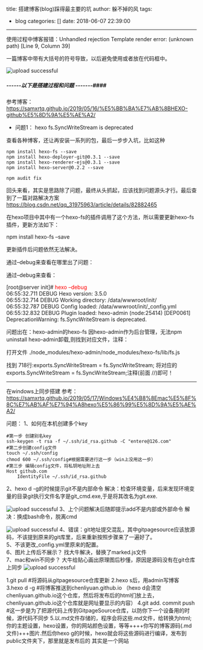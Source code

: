 title: 搭建博客(blog)踩得最主要的坑
author: 躲不掉的风
tags:
  - blog
categories: []
date: 2018-06-07 22:39:00
---
使用过程中博客报错：Unhandled rejection Template render error: (unknown path) [Line 9, Column 39]


一篇博客中带有大括号的符号导致，以后避免使用或者放在代码框中。

![upload successful](/images/pasted-60.png)

##### ------以下是搭建过程和问题 -------#### 


参考博客：https://samxrtq.github.io/2019/05/16/%E5%BB%BA%E7%AB%8BHEXO-github%E5%8D%9A%E5%AE%A2/


- 问题1：
 hexo fs.SyncWriteStream is deprecated

查看各种博客，还让再安装一系列的包，最后一步步入坑，比如这种
```
npm install hexo-fs --save
npm install hexo-deployer-git@0.3.1 --save
npm install hexo-renderer-ejs@0.3.1 --save
npm install hexo-server@0.2.2 --save

npm audit fix

```
回头来看，其实是思路除了问题，最终从头抓起，应该找到问题源头才行。最后查到了一篇对路解决方案
https://blog.csdn.net/qq_31975963/article/details/82882465

在hexo项目中其中有一个hexo-fs的插件调用了这个方法，所以需要更新hexo-fs插件，更新方法如下：

npm install hexo-fs –save

更新插件后问题依然无法解决。

通过–debug来查看在哪里出了问题：

通过–debug来查看：

[root@server init]# <font color=red> hexo –debug</font>   
06:55:32.711 DEBUG Hexo version: 3.5.0  
06:55:32.714 DEBUG Working directory: /data/wwwroot/init/  
06:55:32.787 DEBUG Config loaded: /data/wwwroot/init/_config.yml
06:55:32.832 DEBUG Plugin loaded: hexo-admin
(node:25414) [DEP0061] DeprecationWarning: fs.SyncWriteStream is deprecated.

问题出在：hexo-admin的hexo-fs
因hexo-admin作为后台管理，无法npm uninstall hexo-admin卸载,则找到对应文件，注释：

打开文件
./node_modules/hexo-admin/node_modules/hexo-fs/lib/fs.js

找到 718行:exports.SyncWriteStream = fs.SyncWriteStream;
将对应的exports.SyncWriteStream = fs.SyncWriteStream;注释(前面 //)即可！

------------------
在windows上同步搭建
参考：https://samxrtq.github.io/2019/05/17/Windows%E4%B8%8Emac%E5%8F%8C%E7%AB%AF%E7%94%A8hexo%E5%86%99%E5%8D%9A%E5%AE%A2/

问题：
1、如何在本机创建多个key
```
#第一步 创建别名key
ssh-keygen -t rsa -f ~/.ssh/id_rsa.github -C "entere@126.com" 
#第二步创建config文件
touch ~/.ssh/config
chmod 600 ~/.ssh/config#根据需要进行这一步（win上没用这一步）
#第三步 编辑config文件，将私钥地址附上去
Host github.com
    IdentityFile ~/.ssh/id_rsa.github

```
2、hexo d -g的时候提示git不是内部命令
解决：检查环境变量，后来发现环境变量的目录git执行文件名字是git_cmd.exe,于是将其改名为git.exe.

![upload successful](\images\pasted-29.png)
3、上个问题解决后随即提示add不是内部或外部命令
解决：换成bash命令，脱离cmd

 
![upload successful](\images\pasted-30.png)
4、错误：git地址提交混乱，其中gitpagesource应该放源码，不该提到原来的git库里，后来重新按照步骤来了一遍好了。  
5、不该更改_config.yml里原来的配置。  
6、图片上传后不展示？
找大牛解决，替换了marked.js文件  
7、mac和win不同步？
大牛给贴心画出原理图后秒懂，原因是源码没有在git仓库上同步
![upload successful](\images\pasted-33.png)

1.git pull    #将源码从gitpagesource仓库更新
2.hexo s后，用admin写博客
3.hexo d -g   #将博客推送到chenliyuan.github.io  （hexo d会清空chenliyuan.github.io这个仓库，然后将发布后的html们放上去，chenliyuan.github.io这个仓库就是网址要显示的内容）
4.git add.  commit  push  #这一步是为了把源代码上传到GitpageSource仓库，以防你下一个设备用的时候，源代码不同步
5.以.md文件存储的，程序会将这些.md文件，给转换为html;你的主题设置，hexo设置，你的网站颜色设置，等等++++你写的博客源码(.md文件)+++图片.然后你hexo g的时候，hexo就会将这些源码进行编译，发布到public文件夹下，那里就是发布后的    其实是一个网站